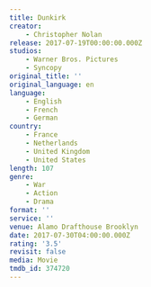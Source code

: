 ```yaml
---
title: Dunkirk
creator:
    - Christopher Nolan
release: 2017-07-19T00:00:00.000Z
studios:
    - Warner Bros. Pictures
    - Syncopy
original_title: ''
original_language: en
language:
    - English
    - French
    - German
country:
    - France
    - Netherlands
    - United Kingdom
    - United States
length: 107
genre:
    - War
    - Action
    - Drama
format: ''
service: ''
venue: Alamo Drafthouse Brooklyn
date: 2017-07-30T04:00:00.000Z
rating: '3.5'
revisit: false
media: Movie
tmdb_id: 374720
---
```

